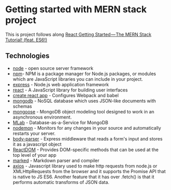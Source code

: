 # Getting started with MERN stack project

This is project follows along [React Getting Started — The MERN Stack Tutorial! (feat. ES6!)](https://medium.com/@bryantheastronaut/react-getting-started-the-mern-stack-tutorial-feat-es6-de1a2886be50) 

## Technologies
- [node](https://nodejs.org/) - open source server framework
- [npm](https://www.npmjs.com/)- NPM is a package manager for Node.js packages, or modules which are JavaScript libraries you can include in your project.
- [express](https://expressjs.com/) - Node.js web application framework
- [react](https://reactjs.org/) - A JavaScript library for building user interfaces 
- [create react app](https://github.com/facebookincubator/create-react-app) - Configures Webpack and babel 
- [mongodb](https://www.mongodb.com/) - NoSQL database which uses JSON-like documents with schemas  
- [mongoose](http://mongoosejs.com/) - MongoDB object modeling tool designed to work in an asynchronous environment. 
- [MLab](https://mlab.com/) - Database-as-a-Service for MongoDB
- [nodemon](https://nodemon.io/) - Monitors for any changes in your source and automatically restarts your server. 
- [body-parser](https://github.com/expressjs/body-parser) - Express middleware that reads a form's input and stores it as a javascript object 
- [ReactDOM](https://reactjs.org/docs/react-dom.html) - Provides DOM-specific methods that can be used at the top level of your app
- [marked](https://www.npmjs.com/package/marked) - Markdown parser and compiler
- [axios](https://github.com/axios/axios) -  Javascript library used to make http requests from node.js or XMLHttpRequests from the browser and it supports the Promise API that is native to JS ES6. Another feature that it has over .fetch() is that it performs automatic transforms of JSON data.

